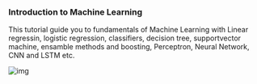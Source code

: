 
### Introduction to Machine Learning

This tutorial guide you to fundamentals of Machine Learning with Linear regressin, logistic regression, classifiers, decision tree, supportvector machine, ensamble methods and boosting, Perceptron, Neural Network, CNN and LSTM etc.

![img](https://cdn.educba.com/academy/wp-content/uploads/2019/08/Categories-of-Machine-Learning.jpg)


